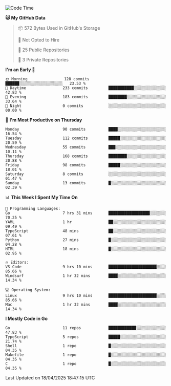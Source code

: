 <!--START_SECTION:waka-->
![Code Time](http://img.shields.io/badge/Code%20Time-1%2C188%20hrs%207%20mins-blue)

**🐱 My GitHub Data** 

> 📦 572 Bytes Used in GitHub's Storage 
 > 
> 🚫 Not Opted to Hire
 > 
> 📜 25 Public Repositories 
 > 
> 🔑 3 Private Repositories 
 > 
**I'm an Early 🐤** 

```text
🌞 Morning                128 commits         ██████░░░░░░░░░░░░░░░░░░░   23.53 % 
🌆 Daytime                233 commits         ███████████░░░░░░░░░░░░░░   42.83 % 
🌃 Evening                183 commits         ████████░░░░░░░░░░░░░░░░░   33.64 % 
🌙 Night                  0 commits           ░░░░░░░░░░░░░░░░░░░░░░░░░   00.00 % 
```
📅 **I'm Most Productive on Thursday** 

```text
Monday                   90 commits          ████░░░░░░░░░░░░░░░░░░░░░   16.54 % 
Tuesday                  112 commits         █████░░░░░░░░░░░░░░░░░░░░   20.59 % 
Wednesday                55 commits          ███░░░░░░░░░░░░░░░░░░░░░░   10.11 % 
Thursday                 168 commits         ████████░░░░░░░░░░░░░░░░░   30.88 % 
Friday                   98 commits          █████░░░░░░░░░░░░░░░░░░░░   18.01 % 
Saturday                 8 commits           ░░░░░░░░░░░░░░░░░░░░░░░░░   01.47 % 
Sunday                   13 commits          █░░░░░░░░░░░░░░░░░░░░░░░░   02.39 % 
```


📊 **This Week I Spent My Time On** 

```text
💬 Programming Languages: 
Go                       7 hrs 31 mins       ██████████████████░░░░░░░   70.25 % 
YAML                     1 hr                ██░░░░░░░░░░░░░░░░░░░░░░░   09.49 % 
TypeScript               48 mins             ██░░░░░░░░░░░░░░░░░░░░░░░   07.61 % 
Python                   27 mins             █░░░░░░░░░░░░░░░░░░░░░░░░   04.28 % 
HTML                     18 mins             █░░░░░░░░░░░░░░░░░░░░░░░░   02.95 % 

🔥 Editors: 
VS Code                  9 hrs 10 mins       █████████████████████░░░░   85.66 % 
Windsurf                 1 hr 32 mins        ████░░░░░░░░░░░░░░░░░░░░░   14.34 % 

💻 Operating System: 
Linux                    9 hrs 10 mins       █████████████████████░░░░   85.66 % 
Mac                      1 hr 32 mins        ████░░░░░░░░░░░░░░░░░░░░░   14.34 % 
```

**I Mostly Code in Go** 

```text
Go                       11 repos            ████████████░░░░░░░░░░░░░   47.83 % 
TypeScript               5 repos             █████░░░░░░░░░░░░░░░░░░░░   21.74 % 
Shell                    1 repo              █░░░░░░░░░░░░░░░░░░░░░░░░   04.35 % 
Makefile                 1 repo              █░░░░░░░░░░░░░░░░░░░░░░░░   04.35 % 
C                        1 repo              █░░░░░░░░░░░░░░░░░░░░░░░░   04.35 % 
```




 Last Updated on 18/04/2025 18:47:15 UTC
<!--END_SECTION:waka-->
